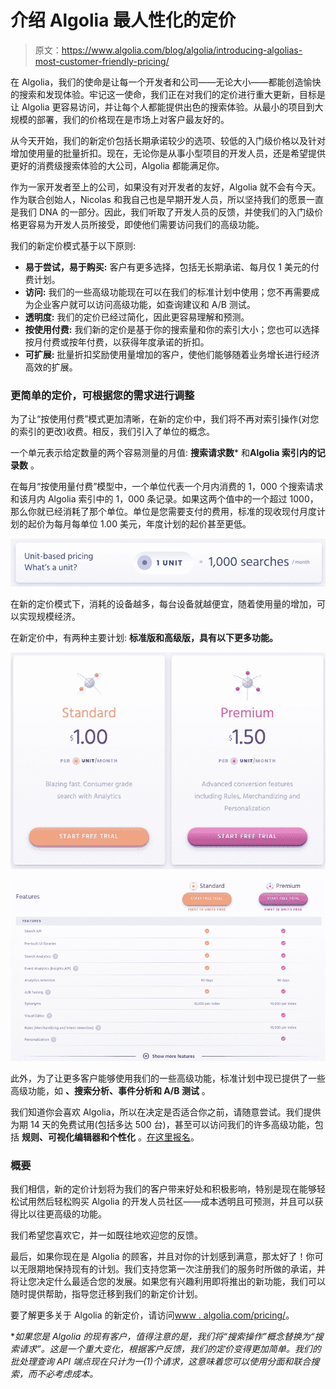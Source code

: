 # 介绍 Algolia 最人性化的定价

> 原文：<https://www.algolia.com/blog/algolia/introducing-algolias-most-customer-friendly-pricing/>

在 Algolia，我们的使命是让每一个开发者和公司——无论大小——都能创造愉快的搜索和发现体验。牢记这一使命，我们正在对我们的定价进行重大更新，目标是让 Algolia 更容易访问，并让每个人都能提供出色的搜索体验。从最小的项目到大规模的部署，我们的价格现在是市场上对客户最友好的。

从今天开始，我们的新定价包括长期承诺较少的选项、较低的入门级价格以及针对增加使用量的批量折扣。现在，无论你是从事小型项目的开发人员，还是希望提供更好的消费级搜索体验的大公司，Algolia 都能满足你。

作为一家开发者至上的公司，如果没有对开发者的友好，Algolia 就不会有今天。作为联合创始人，Nicolas 和我自己也是早期开发人员，所以坚持我们的愿景一直是我们 DNA 的一部分。因此，我们听取了开发人员的反馈，并使我们的入门级价格更容易为开发人员所接受，即使他们需要访问我们的高级功能。

我们的新定价模式基于以下原则:

*   **易于尝试，易于购买:** 客户有更多选择，包括无长期承诺、每月仅 1 美元的付费计划。
*   **访问:** 我们的一些高级功能现在可以在我们的标准计划中使用；您不再需要成为企业客户就可以访问高级功能，如查询建议和 A/B 测试。
*   **透明度:** 我们的定价已经过简化，因此更容易理解和预测。
*   **按使用付费:** 我们新的定价是基于你的搜索量和你的索引大小；您也可以选择按月付费或按年付费，以获得年度承诺的折扣。
*   **可扩展:** 批量折扣奖励使用量增加的客户，使他们能够随着业务增长进行经济高效的扩展。

### [](#simpler-pricing-that-scales-with-your-needs)**更简单的定价，可根据您的需求进行调整**

为了让“按使用付费”模式更加清晰，在新的定价中，我们将不再对索引操作(对您的索引的更改)收费。相反，我们引入了单位的概念。

一个单元表示给定数量的两个容易测量的月值: **搜索请求数*** 和**Algolia 索引内的记录数** 。

在每月“按使用量付费”模型中，一个单位代表一个月内消费的 1，000 个搜索请求和该月内 Algolia 索引中的 1，000 条记录。如果这两个值中的一个超过 1000，那么你就已经消耗了那个单位。单位是您需要支付的费用，标准的现收现付月度计划的起价为每月每单位 1.00 美元，年度计划的起价甚至更低。

![unit based pricing - only pay for what you need](img/f84dd25fa7d0f53ed8eda43f015264c2.png)

在新的定价模式下，消耗的设备越多，每台设备就越便宜，随着使用量的增加，可以实现规模经济。

在新定价中，有两种主要计划: **标准版和高级版，具有以下更多功能。**

![Standard and Premium plan ](img/148ca52424ab0093084a192e2517202c.png)

![Features table](img/292bd8d0e686a4fa2c4decdcb166be94.png)

此外，为了让更多客户能够使用我们的一些高级功能，标准计划中现已提供了一些高级功能，如 **、搜索分析、事件分析和 A/B 测试** 。

我们知道你会喜欢 Algolia，所以在决定是否适合你之前，请随意尝试。我们提供为期 14 天的免费试用(包括多达 500 台)，甚至可以访问我们的许多高级功能，包括 **规则、可视化编辑器和个性化** 。[在这里报名](https://www.algolia.com/pricing/)。

### [](#summary)**概要**

我们相信，新的定价计划将为我们的客户带来好处和积极影响，特别是现在能够轻松试用然后轻松购买 Algolia 的开发人员社区——成本透明且可预测，并且可以获得比以往更高级的功能。

我们希望您喜欢它，并一如既往地欢迎您的反馈。

最后，如果你现在是 Algolia 的顾客，并且对你的计划感到满意，那太好了！你可以无限期地保持现有的计划。我们支持您第一次注册我们的服务时所做的承诺，并将让您决定什么最适合您的发展。如果您有兴趣利用即将推出的新功能，我们可以随时提供帮助，指导您迁移到我们的新定价计划。

要了解更多关于 Algolia 的新定价，请访问[www . algolia.com/pricing/](https://www.algolia.com/pricing/)。

**如果您是 Algolia 的现有客户，值得注意的是，我们将“搜索操作”概念替换为“搜索请求”。这是一个重大变化，根据客户反馈，我们的定价变得更加简单。我们的批处理查询 API 端点现在只计为一(1)个请求，这意味着您可以使用分面和联合搜索，而不必考虑成本。*